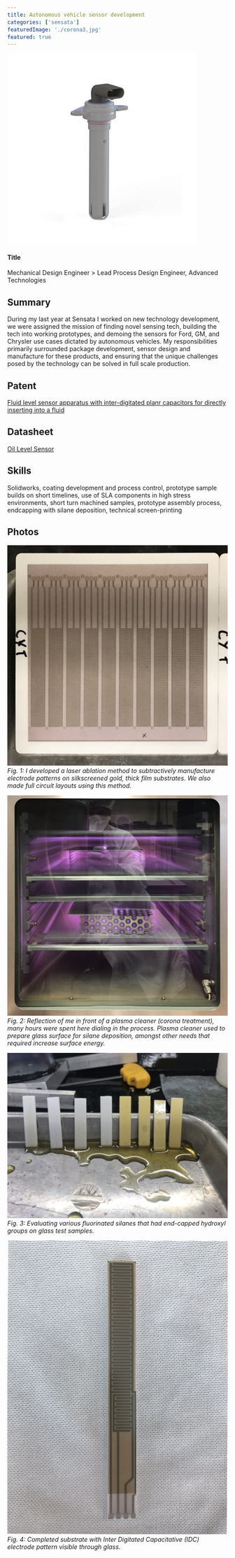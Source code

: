 ```yaml
---
title: Autonomous vehicle sensor development
categories: ['sensata']
featuredImage: './corona3.jpg'
featured: true
---
```


![](sensata-ols-oil-level-sensor-image.jpg)

#### Title
Mechanical Design Engineer > Lead Process Design Engineer, Advanced Technologies

## Summary

During my last year at Sensata I worked on new technology development, we were assigned the mission of finding novel sensing tech, building the tech into working prototypes, and demoing the sensors for Ford, GM, and Chrysler  use cases dictated by autonomous vehicles. My responsibilities primarily surrounded package development, sensor design and manufacture for these products, and ensuring that the unique challenges posed by the technology can be solved in full scale production.

## Patent
[Fluid level sensor apparatus with inter-digitated planr capacitors for directly inserting into a fluid](https://patents.google.com/patent/US20200072651A1/en?inventor=nikhil+b+lal&oq=nikhil+b+lal)

## Datasheet
[Oil Level Sensor](https://www.sensata.com/sites/default/files/a/sensata-ols-oil%20level%20sensor-datasheet.pdf)

## Skills

Solidworks, coating development and process control, prototype sample builds on short timelines, use of SLA components in high stress environments, short turn machined samples, prototype assembly process, endcapping with silane deposition, technical screen-printing

## Photos
![](IMG_2271b.JPEG)
*Fig. 1: I developed a laser ablation method to subtractively manufacture electrode patterns on silkscreened gold, thick film substrates. We also made full circuit layouts using this method.*

![](corona3.jpg)
*Fig. 2: Reflection of me in front of a plasma cleaner (corona treatment), many hours were spent here dialing in the process. Plasma cleaner used to prepare glass surface for silane deposition, amongst other needs that required increase surface energy.*

![](IMG_2308.JPEG)
*Fig. 3: Evaluating various fluorinated silanes that had end-capped hydroxyl groups on glass test samples.*

![](IMG_2982.JPEG)
*Fig. 4: Completed substrate with Inter Digitated Capacitative (IDC) electrode pattern visible through glass.*
